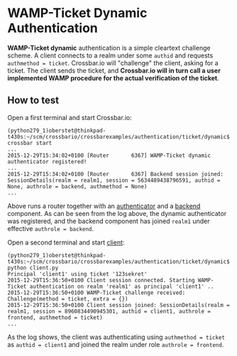 # WAMP-Ticket Dynamic Authentication

**WAMP-Ticket dynamic** authentication is a simple cleartext challenge scheme. A client connects to a realm under some `authid` and requests `authmethod = ticket`. Crossbar.io will "challenge" the client, asking for a ticket. The client sends the ticket, and **Crossbar.io will in turn call a user implemented WAMP procedure for the actual verification of the ticket**.

## How to test

Open a first terminal and start Crossbar.io:

```console
(python279_1)oberstet@thinkpad-t430s:~/scm/crossbario/crossbarexamples/authentication/ticket/dynamic$ crossbar start
...
2015-12-29T15:34:02+0100 [Router       6367] WAMP-Ticket dynamic authenticator registered!
...
2015-12-29T15:34:02+0100 [Router       6367] Backend session joined: SessionDetails(realm = realm1, session = 5634489438796591, authid = None, authrole = backend, authmethod = None)
...
```

Above runs a router together with an [authenticator](authenticator.py) and a [backend](backend.py) component. As can be seen from the log above, the dynamic authenticator was registered, and the backend component has joined `realm1` under effective `authrole = backend`.

Open a second terminal and start [client](client.py):

```console
(python279_1)oberstet@thinkpad-t430s:~/scm/crossbario/crossbarexamples/authentication/ticket/dynamic$ python client.py
Principal 'client1' using ticket '123sekret'
2015-12-29T15:36:50+0100 Client session connected. Starting WAMP-Ticket authentication on realm 'realm1' as principal 'client1' ..
2015-12-29T15:36:50+0100 WAMP-Ticket challenge received: Challenge(method = ticket, extra = {})
2015-12-29T15:36:50+0100 Client session joined: SessionDetails(realm = realm1, session = 8960834490945301, authid = client1, authrole = frontend, authmethod = ticket)
...
```

As the log shows, the client was authenticating using `authmethod = ticket` as `authid = client1` and joined the realm under role `authrole = frontend`.
